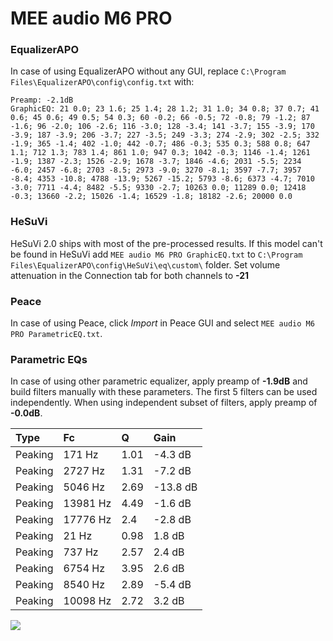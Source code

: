 # MEE audio M6 PRO

### EqualizerAPO
In case of using EqualizerAPO without any GUI, replace `C:\Program Files\EqualizerAPO\config\config.txt`
with:
```
Preamp: -2.1dB
GraphicEQ: 21 0.0; 23 1.6; 25 1.4; 28 1.2; 31 1.0; 34 0.8; 37 0.7; 41 0.6; 45 0.6; 49 0.5; 54 0.3; 60 -0.2; 66 -0.5; 72 -0.8; 79 -1.2; 87 -1.6; 96 -2.0; 106 -2.6; 116 -3.0; 128 -3.4; 141 -3.7; 155 -3.9; 170 -3.9; 187 -3.9; 206 -3.7; 227 -3.5; 249 -3.3; 274 -2.9; 302 -2.5; 332 -1.9; 365 -1.4; 402 -1.0; 442 -0.7; 486 -0.3; 535 0.3; 588 0.8; 647 1.1; 712 1.3; 783 1.4; 861 1.0; 947 0.3; 1042 -0.3; 1146 -1.4; 1261 -1.9; 1387 -2.3; 1526 -2.9; 1678 -3.7; 1846 -4.6; 2031 -5.5; 2234 -6.0; 2457 -6.8; 2703 -8.5; 2973 -9.0; 3270 -8.1; 3597 -7.7; 3957 -8.4; 4353 -10.8; 4788 -13.9; 5267 -15.2; 5793 -8.6; 6373 -4.7; 7010 -3.0; 7711 -4.4; 8482 -5.5; 9330 -2.7; 10263 0.0; 11289 0.0; 12418 -0.3; 13660 -2.2; 15026 -1.4; 16529 -1.8; 18182 -2.6; 20000 0.0
```

### HeSuVi
HeSuVi 2.0 ships with most of the pre-processed results. If this model can't be found in HeSuVi add
`MEE audio M6 PRO GraphicEQ.txt` to `C:\Program Files\EqualizerAPO\config\HeSuVi\eq\custom\` folder.
Set volume attenuation in the Connection tab for both channels to **-21**

### Peace
In case of using Peace, click *Import* in Peace GUI and select `MEE audio M6 PRO ParametricEQ.txt`.

### Parametric EQs
In case of using other parametric equalizer, apply preamp of **-1.9dB** and build filters manually
with these parameters. The first 5 filters can be used independently.
When using independent subset of filters, apply preamp of **-0.0dB**.

| Type    | Fc       |    Q | Gain     |
|:--------|:---------|:-----|:---------|
| Peaking | 171 Hz   | 1.01 | -4.3 dB  |
| Peaking | 2727 Hz  | 1.31 | -7.2 dB  |
| Peaking | 5046 Hz  | 2.69 | -13.8 dB |
| Peaking | 13981 Hz | 4.49 | -1.6 dB  |
| Peaking | 17776 Hz | 2.4  | -2.8 dB  |
| Peaking | 21 Hz    | 0.98 | 1.8 dB   |
| Peaking | 737 Hz   | 2.57 | 2.4 dB   |
| Peaking | 6754 Hz  | 3.95 | 2.6 dB   |
| Peaking | 8540 Hz  | 2.89 | -5.4 dB  |
| Peaking | 10098 Hz | 2.72 | 3.2 dB   |

![](https://raw.githubusercontent.com/jaakkopasanen/AutoEq/master/results/rtings/avg/MEE%20audio%20M6%20PRO/MEE%20audio%20M6%20PRO.png)